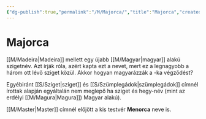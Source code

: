 ```yaml
---
{"dg-publish":true,"permalink":"/M/Majorca/","title":"Majorca","created":"2024-02-05T00:10","updated":"2024-10-25T23:14"}
---
```



# Majorca

[[M/Madeira\|Madeira]] mellett egy újabb [[M/Magyar\|magyar]] alakú szigetnév. Azt írják róla, azért kapta ezt a nevet, mert ez a legnagyobb a három ott lévő sziget közül. Akkor hogyan magyarázzák a -ka végződést?  

Egyébiránt [[S/Sziget\|sziget]] és [[S/Szümplegádok\|szümplegádok]] címnél írottak alapján egyáltalán nem meglepő ha sziget és hegy-név (mint az erdélyi [[M/Magura\|Magura]]) Magyar alakú).  

[[M/Master\|Master]] címnél előjött a kis testvér **Menorca** neve is.  